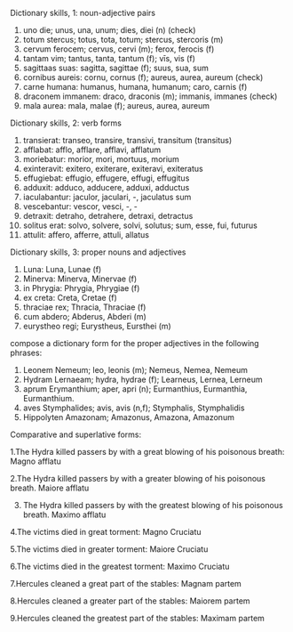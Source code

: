 Dictionary skills, 1: noun-adjective pairs 
1. uno die; unus, una, unum; dies, diei (n) (check)  
2. totum stercus; totus, tota, totum; stercus, stercoris (m) 
3. cervum ferocem; cervus, cervi (m); ferox, ferocis (f) 
4. tantam vim; tantus, tanta, tantum (f); vīs, vis (f)
5. sagittaas suas: sagitta, sagittae (f); suus, sua, sum 
6. cornibus aureis: cornu, cornus (f); aureus, aurea, aureum (check)  
7. carne humana: humanus, humana, humanum; caro, carnis (f)  
8. draconem immanem: draco, draconis (m); immanis, immanes (check) 
9. mala aurea: mala, malae (f); aureus, aurea, aureum 

Dictionary skills, 2: verb forms 
1. transierat: transeo, transire, transivi, transitum (transitus)  
2. afflabat: afflo, afflare, afflavi, afflatum 
3. moriebatur: morior, mori, mortuus, morium
4. exinteravit: exitero, exiterare, exiteravi, exiteratus 
5. effugiebat: effugio, effugere, effugi, effugitus 
6. adduxit: adduco, adducere, adduxi, adductus 
7. iaculabantur: jaculor, jaculari, -, jaculatus sum 
8. vescebantur: vescor, vesci, -, -
9. detraxit: detraho, detrahere, detraxi, detractus 
10. solitus erat: solvo, solvere, solvi, solutus; sum, esse, fui, futurus
11. attulit: affero, afferre, attuli, allatus 

Dictionary skills, 3: proper nouns and adjectives 
1. Luna: Luna, Lunae (f) 
2. Minerva: Minerva, Minervae (f)
3. in Phrygia: Phrygia, Phrygiae (f) 
4. ex creta: Creta, Cretae (f) 
5. thraciae rex; Thracia, Thraciae (f)
6. cum abdero; Abderus, Abderi (m) 
7. eurystheo regi; Eurystheus, Eursthei (m)

compose a dictionary form for the proper adjectives in the following phrases: 
1. Leonem Nemeum; leo, leonis (m); Nemeus, Nemea, Nemeum  
2. Hydram Lernaeam; hydra, hydrae (f); Learneus, Lernea, Lerneum 
3. aprum Erymanthium; aper, apri (n); Eurmanthius, Eurmanthia, Eurmanthium.
4. aves Stymphalides; avis, avis (n,f); Stymphalis, Stymphalidis
5. Hippolyten Amazonam; Amazonus, Amazona, Amazonum 

Comparative and superlative forms: 

1.The Hydra killed passers by with a great blowing of his poisonous breath: Magno afflatu 

2.The Hydra killed passers by with a greater blowing of his poisonous breath. Maiore afflatu

3. The Hydra killed passers by with the greatest blowing of his poisonous breath. Maximo afflatu 

4.The victims died in great torment: Magno Cruciatu 

5.The victims died in greater torment: Maiore Cruciatu 

6.The victims died in the greatest torment: Maximo Cruciatu

7.Hercules cleaned a great part of the stables: Magnam partem 

8.Hercules cleaned a greater part of the stables: Maiorem partem 

9.Hercules cleaned the greatest part of the stables: Maximam partem 

